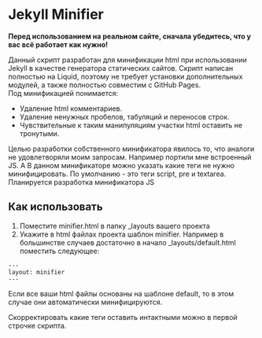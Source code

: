 # Jekyll Minifier

**Перед использованием на реальном сайте, сначала убедитесь, что у вас всё работает как нужно!**

Данный скрипт разработан для минификации html при использовании Jekyll в качестве генератора статических сайтов. Скрипт написан полностью на Liquid, поэтому не требует установки дополнительных модулей, а также полностью совместим с GitHub Pages.  
Под минификацией понимается:
* Удаление html комментариев.
* Удаление ненужных пробелов, табуляций и переносов строк.
* Чувствительные к таким манипуляциям участки html оставить не тронутыми.

Целью разработки собственного минификатора явилось то, что аналоги не удовлетворяли моим запросам. Например портили мне встроенный JS. А В данном минификаторе можно указать какие теги не нужно минифицировать. По умолчанию - это теги script, pre и textarea.
Планируется разработка минификатора JS

## Как использовать
1. Поместите minifier.html в папку _layouts вашего проекта
2. Укажите в html файлах проекта шаблон minifier. Например в большинстве случаев достаточно в начало _layouts/default.html поместить следующее:
```
---
layout: minifier
---
```
Если все ваши html файлы основаны на шаблоне default, то в этом случае они автоматически минифицируются.

Скорректировать какие теги оставить интактными можно в первой строчке скрипта.
